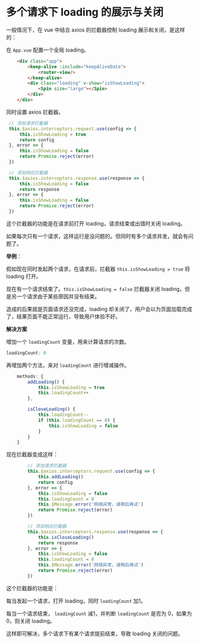 # 多个请求下 loading 的展示与关闭
一般情况下，在 vue 中结合 axios 的拦截器控制 loading 展示和关闭，是这样的：

在 `App.vue` 配置一个全局 loading。
```html
    <div class="app">
        <keep-alive :include="keepAliveData">
            <router-view/>
        </keep-alive>
        <div class="loading" v-show="isShowLoading">
            <Spin size="large"></Spin>
        </div>
    </div>
```
同时设置 axios 拦截器。
```js
 // 添加请求拦截器
 this.$axios.interceptors.request.use(config => {
     this.isShowLoading = true
     return config
 }, error => {
     this.isShowLoading = false
     return Promise.reject(error)
 })

 // 添加响应拦截器
 this.$axios.interceptors.response.use(response => {
     this.isShowLoading = false
     return response
 }, error => {
     this.isShowLoading = false
     return Promise.reject(error)
 })
```
这个拦截器的功能是在请求前打开 loading，请求结束或出错时关闭 loading。

如果每次只有一个请求，这样运行是没问题的。但同时有多个请求并发，就会有问题了。

**举例**：

假如现在同时发起两个请求，在请求前，拦截器 `this.isShowLoading = true` 将 loading 打开。

现在有一个请求结束了。`this.isShowLoading = false` 拦截器关闭 loading，但是另一个请求由于某些原因并没有结束。

造成的后果就是页面请求还没完成，loading 却关闭了，用户会以为页面加载完成了，结果页面不能正常运行，导致用户体验不好。

**解决方案**

增加一个 `loadingCount` 变量，用来计算请求的次数。
```js
loadingCount: 0
```
再增加两个方法，来对 `loadingCount`  进行增减操作。
```js
    methods: {
        addLoading() {
            this.isShowLoading = true
            this.loadingCount++
        },

        isCloseLoading() {
            this.loadingCount--
            if (this.loadingCount == 0) {
                this.isShowLoading = false
            }
        }
    }
```
现在拦截器变成这样：
```js
        // 添加请求拦截器
        this.$axios.interceptors.request.use(config => {
            this.addLoading()
            return config
        }, error => {
            this.isShowLoading = false
            this.loadingCount = 0
            this.$Message.error('网络异常，请稍后再试')
            return Promise.reject(error)
        })

        // 添加响应拦截器
        this.$axios.interceptors.response.use(response => {
            this.isCloseLoading()
            return response
        }, error => {
            this.isShowLoading = false
            this.loadingCount = 0
            this.$Message.error('网络异常，请稍后再试')
            return Promise.reject(error)
        })
   ```
   
  这个拦截器的功能是：
  
  每当发起一个请求，打开 loading，同时 `loadingCount` 加1。
  
  每当一个请求结束， `loadingCount` 减1，并判断  `loadingCount` 是否为 0，如果为 0，则关闭 loading。
  
这样即可解决，多个请求下有某个请求提前结束，导致 loading 关闭的问题。

